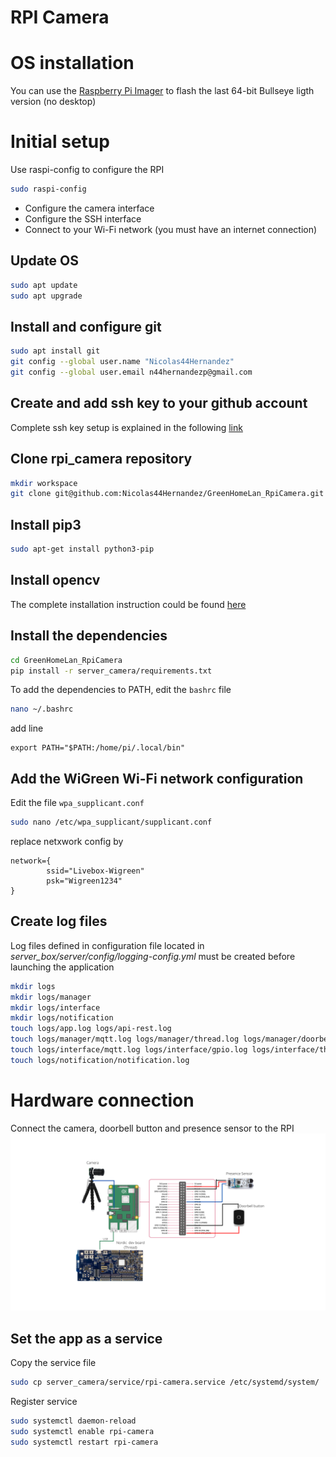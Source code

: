 # RPI Camera

# OS installation
You can use the [Raspberry Pi Imager](https://www.raspberrypi.com/software/) to flash the last 64-bit Bullseye ligth version (no desktop)


# Initial setup

Use raspi-config to configure the RPI
```bash
sudo raspi-config
```
- Configure the camera interface
- Configure the SSH interface
- Connect to your Wi-Fi network (you must have an internet connection)

## Update OS

```bash
sudo apt update
sudo apt upgrade
```

## Install and configure git

```bash
sudo apt install git
git config --global user.name "Nicolas44Hernandez"
git config --global user.email n44hernandezp@gmail.com
```

## Create and add ssh key to your github account

Complete ssh key setup is explained in the following [link](https://docs.github.com/es/authentication/connecting-to-github-with-ssh/generating-a-new-ssh-key-and-adding-it-to-the-ssh-agent)

## Clone rpi_camera repository

```bash
mkdir workspace
git clone git@github.com:Nicolas44Hernandez/GreenHomeLan_RpiCamera.git
```

## Install pip3

```bash
sudo apt-get install python3-pip
```

## Install opencv
The complete installation instruction could be found [here](https://qengineering.eu/install-opencv-lite-on-raspberry-pi.html)

## Install the dependencies
```bash
cd GreenHomeLan_RpiCamera
pip install -r server_camera/requirements.txt
```

To add the dependencies to PATH, edit the `bashrc` file

```bash
nano ~/.bashrc
```
add line
```
export PATH="$PATH:/home/pi/.local/bin"
```

## Add the WiGreen Wi-Fi network configuration

Edit the file `wpa_supplicant.conf`
```bash
sudo nano /etc/wpa_supplicant/supplicant.conf
```

replace netxwork config by
```
network={
        ssid="Livebox-Wigreen"
        psk="Wigreen1234"
}
```

## Create log files

Log files defined in configuration file located in *server_box/server/config/logging-config.yml* must be created before launching the application

```bash
mkdir logs
mkdir logs/manager
mkdir logs/interface
mkdir logs/notification
touch logs/app.log logs/api-rest.log
touch logs/manager/mqtt.log logs/manager/thread.log logs/manager/doorbell.log logs/manager/presence_detection.log logs/manager/video.log logs/manager/wifi_connection.log
touch logs/interface/mqtt.log logs/interface/gpio.log logs/interface/thread.log logs/interface/video_capture.log
touch logs/notification/notification.log
```

# Hardware connection
Connect the camera, doorbell button and presence sensor to the RPI
![RPI camera connection](../images/rpi-camera.png)

## Set the app as a service

Copy the service file
```bash
sudo cp server_camera/service/rpi-camera.service /etc/systemd/system/
```

Register service
```bash
sudo systemctl daemon-reload
sudo systemctl enable rpi-camera
sudo systemctl restart rpi-camera
```
